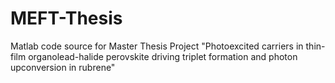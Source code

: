 # MEFT-Thesis
Matlab code source for Master Thesis Project "Photoexcited carriers in thin-film organolead-halide perovskite driving triplet formation and photon upconversion in rubrene"
